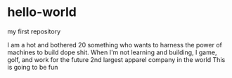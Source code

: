 # hello-world
my first repository

I am a hot and bothered 20 something who wants to harness the power of machines to build dope shit. 
When I'm not learning and building, I game, golf, and work for the future 2nd largest apparel company in the world
This is going to be fun
